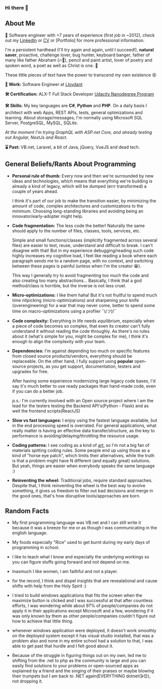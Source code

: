 ### Hi there 👋

<!--
**chimexGitHub/chimexGitHub** is a ✨ _special_ ✨ repository because its `README.md` (this file) appears on your GitHub profile.

Here are some ideas to get you started:

- 🔭 I’m currently working on ...
- 🌱 I’m currently learning ...
- 👯 I’m looking to collaborate on ...
- 🤔 I’m looking for help with ...
- 💬 Ask me about ...
- 📫 How to reach me: ...
- 😄 Pronouns: ...
- ⚡ Fun fact: ...
-->
## About Me 

🤵 Software engineer with +7 years of experience (first job in ~2012), check out my [LinkedIn](https://linkedin.com/okekechimezieglory) or [CV](https://drive.google.com/file/d/qEh7xj58phC4DnlchxmTReNbzk19kVPh/view?usp=sharing) or [Portfolio] for more professional information.

I'm a persistent hardhead (I'll try again and again, until I succeed!), **natural saver**, proactive, challenge lover, bug hunter, keyboard banger, father of many like father Abraham (🔥🧊), pencil and paint artist, lover of poetry and spoken word, a poet as well as Christ is one. 🍨

 These little pieces of text have the power to transcend my own existence 😵

**💼 Work:** Software Engineer at [Lloydant](https://www.lloydant.com/)

**🛠 Certification:** ALX-T Full Stack Developer [Udacity Nanodegree Program](https://confirm.udacity.com/ENGK6SFY)

**🛠 Skills:** My key languages are **C#**, **Python** and **PHP**. On a daily basis I architect with web Apps, REST APIs, tests, general optimizations and learning. About storage/messages, I'm normally using Microsoft SQL Server, PostgreSQL, MySQL, SQLite.

_At the moment I'm trying GraphQL with ASP.net Core, and already testing out Angular, NextJs and React._

**⌛ Past:** VB.net, Laravel, a bit of Java, jQuery, VueJS and dead tech.


## General Beliefs/Rants About Programming

- **Personal rule of thumb:** Every now and then we're surrounded by new ideas and technologies, which means that everything we're building is already a kind of legacy, which will be dumped (errr transformed) a couple of years ahead.

    I think it's part of our job to make the transition easier, by minimizing the amount of code, complex architectures and customizations to the minimum. Choosing long-standing libraries and avoiding being an innovator/early-adopter might help.

- **Code fragmentation:** The less code the better! Naturally the same should apply to the number of files, classes, tools, services, etc.

    Simple and small functions/classes (implicitly fragmented across several files) are easier to test, reuse, understand and difficult to break. I can't disagree with that! But in my experience debugging/reading such code highly increases my cognitive load, I feel like reading a book where each paragraph sends me to a random page, with no context, and switching between these pages is painful (unless when I'm the creator 😁).

    This way I generally try to avoid fragmenting too much the code and also creating too many abstractions... Basically, I think that a god method/class is horrible, but the inverse is not less cruel.

- **Micro-optimizations:** I like them haha! But it's not fruitful to spend much time nitpicking (micro-optimizations) and sharpening your knife (overengineering) for a war that may never come, better to spend some time on macro-optimizations using a profiler ¯\\_(ツ)_/¯

- **Code complexity:** Everything in life needs *equilibrium*, especially when a piece of code becomes so complex, that even its creator can't fully understand it without reading the code throughly. As there's no rules about it (what's simple for you, might be complex for me), I think it's enough to align the complexity with your team.

- **Dependencies:** I'm against depending too much on specific features from closed source products/vendors, everything should be replaceable. On the other hand, I fully support using **popular** open-source projects, as you get support, documentation, testers and upgrades for free.

    After having some experience modernizing large legacy code bases, I'd say it's much better to use ready packages than hand-made code, even if you can do a better job.

    p.s.: I'm currently involved with an Open source project where I am the lead for the testers testing the Backend API's(Python - Flask) and as well the frontend scripts(ReactJS)

- **Slow vs fast languages:** I enjoy using the fastest language available, but in the end processing speed is overrated. For general applications, what really matter is having an effective data transfer/structure, as the key to performance is avoiding/delaying/throttling the resource usage.

- **Coding patterns:** I see coding as a kind of [art](https://www.dwitter.net), so I'm not a big fan of materials spitting coding rules. Some people end up using those as a kind of "horse eye patch", which limits their alternatives, while the truth is that a problem might have N different (and equally great) solutions. But yeah, things are easier when everybody speaks the same language :)

- **Reinventing the wheel:** Traditional jobs, require standard approaches. Despite that, I think reinventing the wheel is the best way to evolve something, it gives us freedom to filter out bad decisions and merge in the good ones, that's how disruptive tools/approaches are born.


## Random Facts

- My first programming language was VB.net and I can still write it because it was a breeze for me or as though I was communicating in the english language.

- My foods especially "Rice" used to get burnt during my early days of programming in school.

- I like to teach what I know and especially the underlying workings so you can figure stuffs going forward and not depend on me.

- Inasmuch I like women, I am faithful and not a player.

- for the record, I think and dispel insights that are revealational and cause shifts with help from the Holy Spirit :)

- I tried to build windows applications that fits the screen when the maximize button is clicked and I was successful at that after countless efforts, I was wondering while about 97% of people/companies do not apply it in their applications except Microsoft and a few, wondering if it was only known by them as other people/companies couldn't figure out how to achieve that little thing.

- whenever windows application were deployed, it doesn't work smoothly on the deployed system except it has visual studio installed, that was a problem also and none in my entire school had a solution to that, I was able to get past that hurdle and I felt good about it.

- Because of the struggle in figuring things out on my own, led me to shifting from the .net to php as the community is large and you can easily find solutions to your problems or open-sourced apps as explained by a friend and the singing of their praises or maybe blowing their trumpets but I am back to .NET again(EVERYTHING dotnet😘😊), not dropping it.

<!--



[![GitHub stats](https://github-readme-stats.vercel.app/api?username=chimexGitHub)](https://github.com/chimexGitHub)
[![Top Langs](https://github-readme-stats.vercel.app/api/top-langs/?username=chimexGitHub&layout=compact&langs_count=10)](https://github.com/chimexGitHub)
-->
